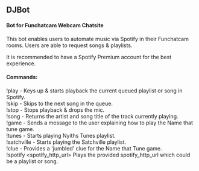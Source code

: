 ## DJBot

#### Bot for Funchatcam Webcam Chatsite

This bot enables users to automate music via Spotify in their Funchatcam rooms.
Users are able to request songs & playlists.

It is recommended to have a Spotify Premium account for the best experience.

#### Commands:

!play - Keys up & starts playback the current queued playlist or song in Spotify.<br>
!skip - Skips to the next song in the queue.<br>
!stop - Stops playback & drops the mic.<br>
!song - Returns the artist and song title of the track currently playing.<br>
!game - Sends a message to the user explaining how to play the Name that tune game.<br>
!tunes - Starts playing Nyiths Tunes playlist.<br>
!satchville - Starts playing the Satchville playlist.<br>
!clue - Provides a 'jumbled' clue for the Name that Tune game.<br>
!spotify <spotify_http_url> Plays the provided spotify_http_url which could be a playlist or song.<br>